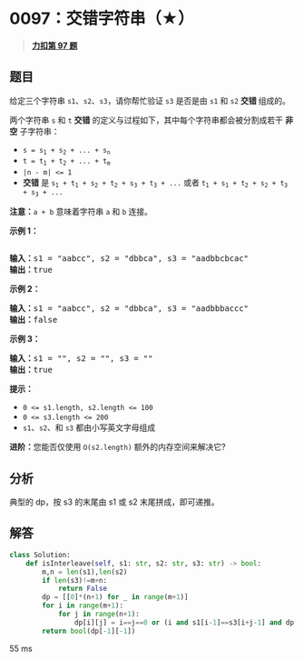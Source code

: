 # 0097：交错字符串（★）


> <u>**[力扣第 97 题](https://leetcode.cn/problems/interleaving-string/)**</u>

## 题目

<p>给定三个字符串 <code>s1</code>、<code>s2</code>、<code>s3</code>，请你帮忙验证 <code>s3</code> 是否是由 <code>s1</code> 和 <code>s2</code><em> </em><strong>交错 </strong>组成的。</p>

<p>两个字符串 <code>s</code> 和 <code>t</code> <strong>交错</strong> 的定义与过程如下，其中每个字符串都会被分割成若干 <strong>非空</strong> <span data-keyword="substring-nonempty">子字符串</span>：</p>

<ul>
<li><code>s = s<sub>1</sub> + s<sub>2</sub> + ... + s<sub>n</sub></code></li>
<li><code>t = t<sub>1</sub> + t<sub>2</sub> + ... + t<sub>m</sub></code></li>
<li><code>|n - m| &lt;= 1</code></li>
<li><strong>交错</strong> 是 <code>s<sub>1</sub> + t<sub>1</sub> + s<sub>2</sub> + t<sub>2</sub> + s<sub>3</sub> + t<sub>3</sub> + ...</code> 或者 <code>t<sub>1</sub> + s<sub>1</sub> + t<sub>2</sub> + s<sub>2</sub> + t<sub>3</sub> + s<sub>3</sub> + ...</code></li>
</ul>

<p><strong>注意：</strong><code>a + b</code> 意味着字符串 <code>a</code> 和 <code>b</code> 连接。</p>



<p><strong>示例 1：</strong></p>
<img alt="" src="https://assets.leetcode.com/uploads/2020/09/02/interleave.jpg" />
<pre>
<strong>输入：</strong>s1 = "aabcc", s2 = "dbbca", s3 = "aadbbcbcac"
<strong>输出：</strong>true
</pre>

<p><strong>示例 2：</strong></p>

<pre>
<strong>输入：</strong>s1 = "aabcc", s2 = "dbbca", s3 = "aadbbbaccc"
<strong>输出：</strong>false
</pre>

<p><strong>示例 3：</strong></p>

<pre>
<strong>输入：</strong>s1 = "", s2 = "", s3 = ""
<strong>输出：</strong>true
</pre>



<p><strong>提示：</strong></p>

<ul>
<li><code>0 &lt;= s1.length, s2.length &lt;= 100</code></li>
<li><code>0 &lt;= s3.length &lt;= 200</code></li>
<li><code>s1</code>、<code>s2</code>、和 <code>s3</code> 都由小写英文字母组成</li>
</ul>



<p><strong>进阶：</strong>您能否仅使用 <code>O(s2.length)</code> 额外的内存空间来解决它?</p>


## 分析

典型的 dp，按 s3 的末尾由 s1 或 s2 末尾拼成，即可递推。

## 解答

```python
class Solution:
    def isInterleave(self, s1: str, s2: str, s3: str) -> bool:
        m,n = len(s1),len(s2)
        if len(s3)!=m+n:
            return False
        dp = [[0]*(n+1) for _ in range(m+1)]
        for i in range(m+1):
            for j in range(n+1):
                dp[i][j] = i==j==0 or (i and s1[i-1]==s3[i+j-1] and dp[i-1][j]) or (j and s2[j-1]==s3[i+j-1] and dp[i][j-1])
        return bool(dp[-1][-1])
```
55 ms


